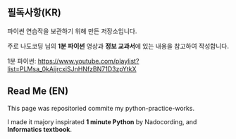 ## 필독사항(KR)

파이썬 연습작을 보관하기 위해 만든 저장소입니다.

주로 나도코딩 님의 **1분 파이썬** 영상과 **정보 교과서**에 있는 내용을 참고하여 작성합니다.

1분 파이썬: https://www.youtube.com/playlist?list=PLMsa_0kAjjrcxiSJnHNfzBN71D3zpYtkX

## Read Me (EN)

This page was repositoried commite my python-practice-works.

I made it majory inspirated **1 minute Python** by Nadocording, and **Informatics textbook**.

